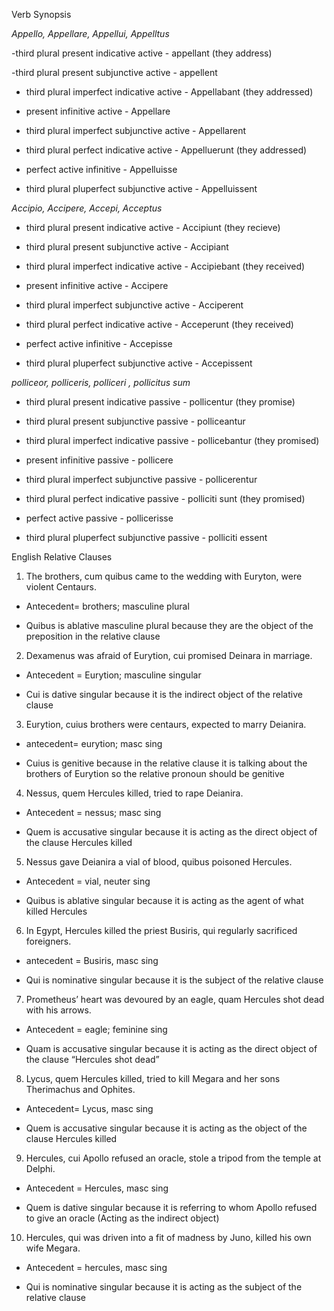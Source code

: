 Verb Synopsis

*Appello, Appellare, Appellui, Appelltus*

-third plural present indicative active - appellant (they address)

-third plural present subjunctive active - appellent

- third plural imperfect indicative active - Appellabant (they addressed)

- present infinitive active - Appellare

- third plural imperfect subjunctive active - Appellarent

- third plural perfect indicative active - Appelluerunt (they addressed)

- perfect active infinitive - Appelluisse

- third plural pluperfect subjunctive active - Appelluissent

*Accipio, Accipere, Accepi, Acceptus*

- third plural present indicative active - Accipiunt (they recieve)

- third plural present subjunctive active - Accipiant

- third plural imperfect indicative active - Accipiebant (they received)

- present infinitive active - Accipere

- third plural imperfect subjunctive active - Acciperent

- third plural perfect indicative active - Acceperunt (they received)

- perfect active infinitive - Accepisse

- third plural pluperfect subjunctive active - Accepissent

*polliceor, polliceris, polliceri , pollicitus sum*

- third plural present indicative passive - pollicentur (they promise)

- third plural present subjunctive passive - polliceantur

- third plural imperfect indicative passive - pollicebantur (they promised)

- present infinitive passive - pollicere

- third plural imperfect subjunctive passive - pollicerentur

- third plural perfect indicative passive - polliciti sunt (they promised)

- perfect active passive - pollicerisse

- third plural pluperfect subjunctive passive - polliciti essent







English Relative Clauses 

1. The brothers, cum quibus came to the wedding with Euryton, were violent Centaurs.

- Antecedent= brothers; masculine plural

- Quibus is ablative masculine plural because they are the object of the preposition in the relative clause

2. Dexamenus was afraid of Eurytion, cui promised Deinara in marriage. 

- Antecedent = Eurytion; masculine singular

- Cui is dative singular because it is the indirect object of the relative clause

3. Eurytion, cuius brothers were centaurs, expected to marry Deianira. 

- antecedent= eurytion; masc sing 

- Cuius is genitive because in the relative clause it is talking about the brothers of Eurytion so the relative pronoun should be genitive

4. Nessus, quem Hercules killed, tried to rape Deianira.

- Antecedent = nessus; masc sing 

- Quem is accusative singular because it is acting as the direct object of the clause Hercules killed 

5. Nessus gave Deianira a vial of blood, quibus poisoned Hercules. 

- Antecedent = vial, neuter sing 

- Quibus is ablative singular because it is acting as the agent of what killed Hercules

6. In Egypt, Hercules killed the priest Busiris, qui regularly sacrificed foreigners.

- antecedent = Busiris, masc sing 

- Qui is nominative singular because it is the subject of the relative clause 

7. Prometheus’ heart was devoured by an eagle, quam Hercules shot dead with his arrows. 

- Antecedent = eagle; feminine sing

- Quam is accusative singular because it is acting as the direct object of the clause “Hercules shot dead” 

8. Lycus, quem Hercules killed, tried to kill Megara and her sons Therimachus and Ophites.

- Antecedent= Lycus, masc sing

- Quem is accusative singular because it is acting as the object of the clause Hercules killed

9. Hercules, cui Apollo refused an oracle, stole a tripod from the temple at Delphi. 

- Antecedent = Hercules, masc sing

- Quem is dative singular because it is referring to whom Apollo refused to give an oracle (Acting as the indirect object)

10. Hercules, qui was driven into a fit of madness by Juno, killed his own wife Megara. 

- Antecedent = hercules, masc sing

- Qui is nominative singular because it is acting as the subject of the relative clause 

